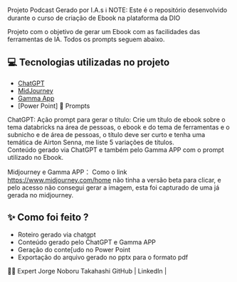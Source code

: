 Projeto Podcast Gerado por I.A.s
ℹ️ NOTE: Este é o repositório desenvolvido durante o curso de criação de Ebook na plataforma da DIO

Projeto com o objetivo de gerar um Ebook com as facilidades das ferramentas de IA. Todos os prompts seguem abaixo.


## 💻 Tecnologias utilizadas no projeto

- [ChatGPT](https://chat.openai.com/) 
- [MidJourney](https://www.midjourney.com/app/)
- [Gamma App](https://gamma.app/)
- [Power Point]
🧠 Prompts

ChatGPT:
Ação	prompt para gerar o título:
Crie um título de ebook sobre o tema databricks na área de pessoas, o ebook e do tema de ferramentas e o subnicho e de área de pessoas, o título deve ser curto e tenha uma temática de Airton Senna, me liste 5 variações de títulos.  
Conteúdo gerado via ChatGPT e também pelo Gamma APP com o prompt utilizado no Ebook.

Midjourney e Gamma APP：
Como o link https://www.midjourney.com/home não tinha a versão beta para clicar, e pelo acesso não consegui gerar a imagem, esta foi capturado de uma já gerada no midjourney.


## ✨ Como foi feito ?

- Roteiro gerado via chatgpt
- Conteúdo gerado pelo ChatGPT e Gamma APP
- Geração do conte[udo no Power Point
- Exportação do arquivo gerado no pptx para o formato pdf


👨‍💻 Expert
   Jorge Noboru Takahashi
    GitHub |  LinkedIn  |
